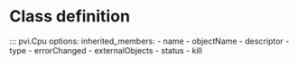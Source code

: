 # Class definition

::: pvi.Cpu
    options:
        inherited_members:
            - name
            - objectName
            - descriptor
            - type
            - errorChanged
            - externalObjects
            - status
            - kill

        

